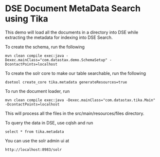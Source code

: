DSE Document MetaData Search using Tika
================================================
This demo will load all the documents in a directory into DSE while extracting the metadata for indexing into DSE Search. 

To create the schema, run the following

	mvn clean compile exec:java -Dexec.mainClass="com.datastax.demo.SchemaSetup" -DcontactPoints=localhost
	
To create the solr core to make our table searchable, run the following

	dsetool create_core tika.metadata generateResources=true
	
To run the document loader, run  
	
	mvn clean compile exec:java -Dexec.mainClass="com.datastax.tika.Main"  -DcontactPoints=localhost 
	
This will process all the files in the src/main/resources/files directory. 

To query the data in DSE, use cqlsh and run

	select * from tika.metadata
	
You can use the solr admin ui at 

	http://localhost:8983/solr
	


